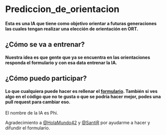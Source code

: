 # Prediccion_de_orientacion
#### Esta es una IA que tiene como objetivo orientar a futuras generaciones las cuales tengan realizar una elección de orientación en ORT.

## __¿Cómo se va a entrenar?__
#### Nuestra idea es que gente que ya se encuentra en las orientaciones responda el formulario y con esa data entrenar la IA. 

## __¿Cómo puedo participar?__
#### Lo que cualquiera puede hacer es rellenar el [formulario](https://forms.gle/AcipigFFXYPs32cs5). También si ves algo en el código que no te gusta o que se podría hacer mejor, podes una pull request para cambiar eso.

El nombre de la IA es Phi.

Agradecimiento a [@HolaMundo42](https://github.com/HolaMundo42) y [@SantiR](https://github.com/Santiresnik) por ayudarme a hacer y difundir el formulario.
